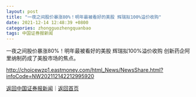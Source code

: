 ```yaml
---
layout: post
title: "一夜之间股价暴涨80%！明年最被看好的美股 辉瑞拟100%溢价收购"
date: 2021-12-14 12:48:39 +0800
categories: zhongguozhengquanbao
tags: 中国证券报新闻
---
```

一夜之间股价暴涨80%！明年最被看好的美股 辉瑞拟100%溢价收购
创新药企阿里纳制药成了美股市场的焦点。

<http://choicewzp1.eastmoney.com/html_News/NewsShare.html?infoCode=NW202112142212995920>

[返回中国证券报新闻](//finews.withounder.com/zhongguozhengquanbao/)｜[返回首页](//finews.withounder.com/)